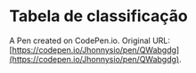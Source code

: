 # Tabela de classificação

A Pen created on CodePen.io. Original URL: [https://codepen.io/Jhonnysio/pen/QWabgdg](https://codepen.io/Jhonnysio/pen/QWabgdg).



